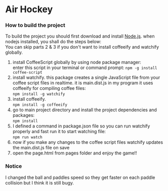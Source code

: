 # Air Hockey

### How to build the project
To build the project you should first download and install [Node.js](https://nodejs.org/download/).
when nodejs installed, you shall do the steps below:  
You can skip parts 2 & 3 if you don't want to install coffeeify and watchify globally.

1. install CoffeeScript globally by using node package manager:   
   enter this script in your terminal or command prompt: `npm -g install coffee-script`
2. install watchify. this package creates a single JavaScript file from your coffee script files in realtime. it is main.dist.js in my program it uses coffeeify for compiling coffee files:  
   `npm install -g watchify`
3. install coffeeify.  
   `npm install -g coffeeify`
4. go to main project directory and install the project dependencies and packages:  
   `npm install`
5. I defined a command in package.json file so you can run watchify properly and fast run it to start watching file:  
   `npm run watch` 
5. now if you make any changes to the coffee script files watchify updates the main.dist.js file on save  
6. open the page.html from pages folder and enjoy the game!!

### Notice  
I changed the ball and paddles speed so they get faster on each paddle collision but I think it is still bugy.

